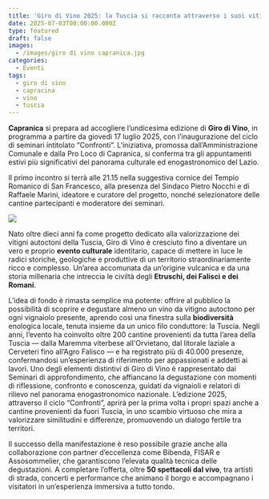 ```yaml
---
title: 'Giro di Vino 2025: la Tuscia si racconta attraverso i suoi vitigni autoctoni'
date: 2025-07-03T00:00:00.000Z
type: featured
draft: false
images:
  - /images/giro di vino capranica.jpg
categories:
  - Eventi
tags:
  - giro di vino
  - capracina
  - vino
  - tuscia
---
```


**Capranica** si prepara ad accogliere l’undicesima edizione di **Giro di Vino**, in programma a partire da giovedì 17 luglio 2025, con l’inaugurazione del ciclo di seminari intitolato “Confronti”. L’iniziativa, promossa dall’Amministrazione Comunale e dalla Pro Loco di Capranica, si conferma tra gli appuntamenti estivi più significativi del panorama culturale ed enogastronomico del Lazio.

Il primo incontro si terrà alle 21.15 nella suggestiva cornice del Tempio Romanico di San Francesco, alla presenza del Sindaco Pietro Nocchi e di Raffaele Marini, ideatore e curatore del progetto, nonché selezionatore delle cantine partecipanti e moderatore dei seminari.

![](</images/vino capranica.jpg>)

Nato oltre dieci anni fa come progetto dedicato alla valorizzazione dei vitigni autoctoni della Tuscia, Giro di Vino è cresciuto fino a diventare un vero e proprio **evento culturale** identitario, capace di mettere in luce le radici storiche, geologiche e produttive di un territorio straordinariamente ricco e complesso. Un’area accomunata da un’origine vulcanica e da una storia millenaria che intreccia le civiltà degli **Etruschi, dei Falisci e dei Romani**.

L’idea di fondo è rimasta semplice ma potente: offrire al pubblico la possibilità di scoprire e degustare almeno un vino da vitigno autoctono per ogni vignaiolo presente, aprendo così una finestra sulla **biodiversità** enologica locale, tenuta insieme da un unico filo conduttore: la Tuscia. Negli anni, l’evento ha coinvolto oltre 200 cantine provenienti da tutta l’area della Tuscia — dalla Maremma viterbese all'Orvietano, dal litorale laziale a Cerveteri fino all’Agro Falisco — e ha registrato più di 40.000 presenze, confermandosi un’esperienza di riferimento per appassionati e addetti ai lavori. Uno degli elementi distintivi di Giro di Vino è rappresentato dai Seminari di approfondimento, che affiancano la degustazione con momenti di riflessione, confronto e conoscenza, guidati da vignaioli e relatori di rilievo nel panorama enogastronomico nazionale. L’edizione 2025, attraverso il ciclo “Confronti”, aprirà per la prima volta i propri spazi anche a cantine provenienti da fuori Tuscia, in uno scambio virtuoso che mira a valorizzare similitudini e differenze, promuovendo un dialogo fertile tra territori.

Il successo della manifestazione è reso possibile grazie anche alla collaborazione con partner d’eccellenza come Bibenda, FISAR e Assosommelier, che garantiscono l’elevata qualità tecnica delle degustazioni. A completare l’offerta, oltre **50 spettacoli dal vivo**, tra artisti di strada, concerti e performance che animano il borgo e accompagnano i visitatori in un’esperienza immersiva a tutto tondo.
